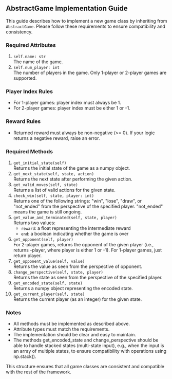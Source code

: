 ## AbstractGame Implementation Guide
This guide describes how to implement a new game class by inheriting from `AbstractGame`. Please follow these requirements to ensure compatibility and consistency.
### Required Attributes
1. `self.name: str`  
	The name of the game.
2. `self.num_player: int`  
	The number of players in the game. Only 1-player or 2-player games are supported.

### Player Index Rules
- For 1-player games: player index must always be 1.
- For 2-player games: player index must be either 1 or -1.

### Reward Rules
- Returned reward must always be non-negative (>= 0). If your logic returns a negative reward, raise an error.
### Required Methods
1. `get_initial_state(self)`  
	Returns the initial state of the game as a numpy object.
2. `get_next_state(self, state, action)`  
	Returns the next state after performing the given action.
2. `get_valid_moves(self, state)`  
	Returns a list of valid actions for the given state.
3. `check_win(self, state, player: int)`  
	Returns one of the following strings: "win", "lose", "draw", or "not_ended" from the perspective of the specified player. "not_ended" means the game is still ongoing.
4. `get_value_and_terminated(self, state, player)`  
	Returns two values:
	- `reward`: a float representing the intermediate reward
	- `end`: a boolean indicating whether the game is over
5. `get_opponent(self, player)`  
	For 2-player games, returns the opponent of the given player (i.e., returns -player, where player is either 1 or -1).
    For 1-player games, just return player.
6. `get_opponent_value(self, value)`  
	Returns the value as seen from the perspective of opponent.
7. `change_perspective(self, state, player)`  
	Returns the state as seen from the perspective of the specified player.
8. `get_encoded_state(self, state)`  
	Returns a numpy object representing the encoded state.
9. `get_current_player(self, state)`  
	Returns the current player (as an integer) for the given state.
### Notes
- All methods must be implemented as described above.
- Attribute types must match the requirements.
- The implementation should be clear and easy to maintain.
- The methods get_encoded_state and change_perspective should be able to handle stacked states (multi-state input), e.g., when the input is an array of multiple states, to ensure compatibility with operations using np.stack().

This structure ensures that all game classes are consistent and compatible with the rest of the framework.
